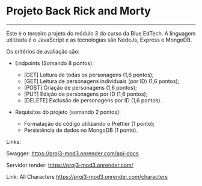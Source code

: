 #

# Projeto Back Rick and Morty

---

Este é o terceiro projeto do módulo 3 do curso da Blue EdTech.
A linguagem utilizada é o JavaScript e as tecnologias são NodeJs, Express e MongoDB.

Os critérios de avaliação são:

- Endpoints (Somando 8 pontos):

  - [GET] Leitura de todas os personagens (1,6 pontos);
  - [GET] Leitura de personagens individuais (por ID) (1,6 pontos);
  - [POST] Criação de personagens (1,6 pontos);
  - [PUT] Edição de personagens por ID (1,6 pontos);
  - [DELETE] Exclusão de personagens por ID (1,6 pontos).

- Requisitos do projeto (somando 2 pontos):

  - Formatação do código utilizando o Prettier (1 ponto);
  - Persistência de dados no MongoDB (1 ponto).

Links:

Swagger:
https://proj3-mod3.onrender.com/api-docs

Servidor render:
https://proj3-mod3.onrender.com/

Link: All Characters
https://proj3-mod3.onrender.com/characters
